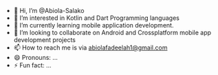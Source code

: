 - 👋 Hi, I’m @Abiola-Salako
- 👀 I’m interested in Kotlin and Dart Programming languages
- 🌱 I’m currently learning mobile application development.
- 💞️ I’m looking to collaborate on Android and Crossplatform mobile app development projects 
- 📫 How to reach me is via abiolafadeelah1@gmail.com
- 😄 Pronouns: ...
- ⚡ Fun fact: ...

<!---
Abiola-Salako/Abiola-Salako is a ✨ special ✨ repository because its `README.md` (this file) appears on your GitHub profile.
You can click the Preview link to take a look at your changes.
--->
